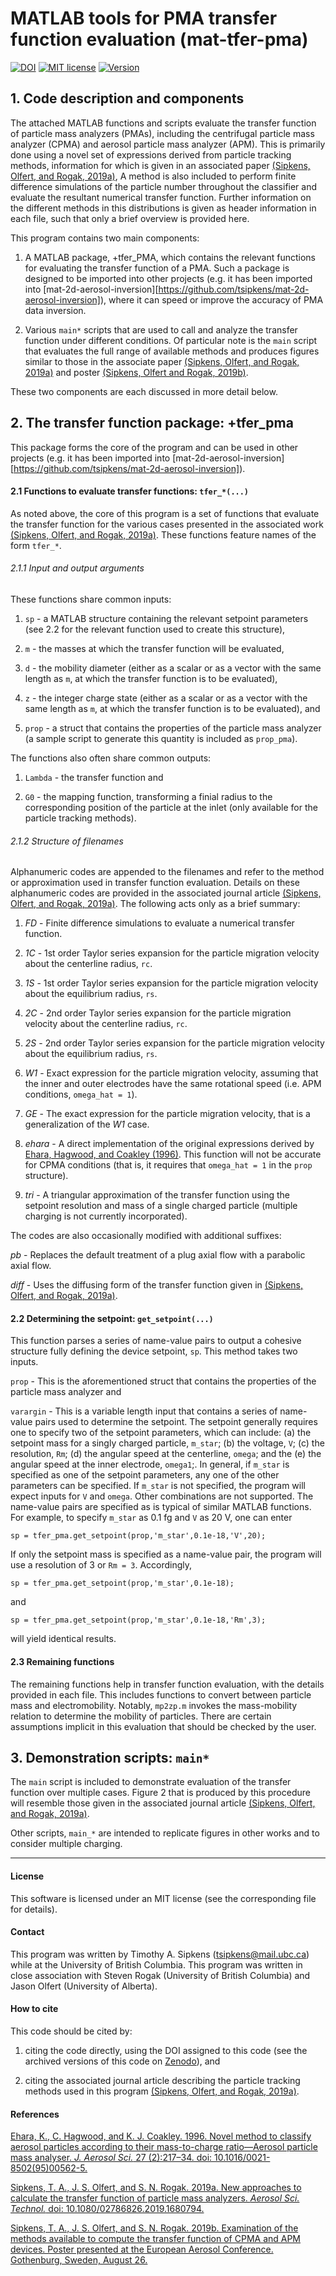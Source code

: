 
# MATLAB tools for PMA transfer function evaluation (mat-tfer-pma)

[![DOI](https://zenodo.org/badge/191454449.svg)](https://zenodo.org/badge/latestdoi/191454449)
[![MIT license](https://img.shields.io/badge/License-MIT-blue.svg)](https://lbesson.mit-license.org/)
[![Version](https://img.shields.io/badge/Version-1.4-blue.svg)]()

## 1. Code description and components

The attached MATLAB functions and scripts evaluate the transfer
function of particle mass analyzers (PMAs), including the centrifugal
particle mass analyzer (CPMA) and aerosol particle mass analyzer (APM).
This is primarily done using a novel set of expressions derived from particle
tracking methods, information for which is given in an associated paper
[(Sipkens, Olfert, and Rogak, 2019a)][ast19],
A method is also included to perform finite difference simulations of the particle number
throughout the classifier and evaluate the resultant numerical transfer function. 
Further information on the different methods in this distributions is given as header 
information in each file, such that only a brief overview is provided here.

This program contains two main components:

1. A MATLAB package, +tfer_PMA, which contains the relevant functions
for evaluating the transfer function of a PMA. Such a package is
designed to be imported into other projects (e.g. it has been imported into
[mat-2d-aerosol-inversion][https://github.com/tsipkens/mat-2d-aerosol-inversion]),
where it can speed or improve the accuracy of PMA data inversion.

2. Various `main*` scripts that are used to call and analyze the transfer function
under different conditions. Of particular note is the `main` script that
evaluates the full range of available methods and produces figures similar
to those in the associate paper [(Sipkens, Olfert, and Rogak, 2019a)][ast19] and poster
[(Sipkens, Olfert and Rogak, 2019b)][eac19].

These two components are each discussed in more detail below.

## 2. The transfer function package: +tfer_pma

This package forms the core of the program and can be used
in other projects (e.g. it has been imported into
[mat-2d-aerosol-inversion][https://github.com/tsipkens/mat-2d-aerosol-inversion]).

#### 2.1 Functions to evaluate transfer functions: `tfer_*(...)`

As noted above, the core of this program is a set of
functions that evaluate the transfer function for the various
cases presented in the associated work [(Sipkens, Olfert, and Rogak, 2019a)][ast19].
These functions feature names of the form `tfer_*`. 

###### 2.1.1 Input and output arguments

These functions share common inputs:

1. `sp` - a MATLAB structure containing the relevant setpoint parameters
(see 2.2 for the relevant function used to create this structure),

2. `m` - the masses at which the transfer function will be evaluated,

3. `d` - the mobility diameter (either as a scalar or as a vector with the
  same length as `m`, at which the transfer function is to be
  evaluated),

4. `z` - the integer charge state (either as a scalar or as a vector with the
  same length as `m`, at which the transfer function is to be
  evaluated), and

5. `prop` - a struct that contains the properties of the particle mass analyzer
  (a sample script to generate this quantity is included as `prop_pma`).

The functions also often share common outputs:

1. `Lambda` - the transfer function and

2. `G0` - the mapping function, transforming a finial radius to the
corresponding position of the particle at the inlet (only available for
the particle tracking methods).

###### 2.1.2 Structure of filenames

Alphanumeric codes are appended to the filenames and
refer to the method or approximation used in transfer function evaluation.
Details on these alphanumeric codes are provided in the associated journal article
[(Sipkens, Olfert, and Rogak, 2019a)][ast19].
The following acts only as a brief summary:

1. *FD* - Finite difference simulations to evaluate a numerical transfer function.

2. *1C* - 1st order Taylor series expansion for the particle migration velocity about the centerline radius, `rc`.

3. *1S* - 1st order Taylor series expansion for the particle migration velocity about the equilibrium radius, `rs`.

4. *2C* - 2nd order Taylor series expansion for the particle migration velocity about the centerline radius, `rc`.

5. *2S* - 2nd order Taylor series expansion for the particle migration velocity about the equilibrium radius, `rs`.

6. *W1* - Exact expression for the particle migration velocity, assuming that the inner and outer electrodes have the same rotational speed (i.e. APM conditions, `omega_hat = 1`).

7. *GE* - The exact expression for the particle migration velocity, that is a generalization of the *W1* case.

8. *ehara* - A direct implementation of the original expressions derived by [Ehara, Hagwood, and Coakley (1996)][ehara96]. This function will not be accurate for CPMA conditions (that is, it requires that `omega_hat = 1` in the `prop` structure).

9. *tri* - A triangular approximation of the transfer function using the setpoint resolution and mass of a single charged particle (multiple charging is not currently incorporated).

The codes are also occasionally modified with additional suffixes:

*pb* - Replaces the default treatment of a plug axial flow with a parabolic axial flow.

*diff* - Uses the diffusing form of the transfer function given in [(Sipkens, Olfert, and Rogak, 2019a)][ast19].

#### 2.2 Determining the setpoint: `get_setpoint(...)`

This function parses a series of name-value pairs to output a cohesive
structure fully defining the device setpoint, `sp`. This method takes
two inputs.

`prop` - This is the aforementioned struct that contains the properties of the
particle mass analyzer and

`varargin` - This is a variable length input that contains a
series of name-value pairs used to determine the setpoint. The setpoint generally
requires one to specify two of the setpoint parameters, which can include:
(a) the setpoint mass for a singly charged particle, `m_star`;
(b) the voltage, `V`;
(c) the resolution, `Rm`;
(d) the angular speed at the centerline, `omega`; and the
(e) the angular speed at the inner electrode, `omega1`;.
In general, if `m_star` is specified as one of the setpoint parameters, any one
of the other parameters can be specified. If `m_star` is not specified, the program
will expect inputs for `V` and `omega`. Other combinations are not supported. The
name-value pairs are specified as is typical of similar MATLAB functions. For example,
to specify `m_star` as 0.1 fg and `V` as 20 V, one can enter 
``` 
sp = tfer_pma.get_setpoint(prop,'m_star',0.1e-18,'V',20); 
```
If only the setpoint mass is specified as a name-value pair, the program will
use a resolution of 3 or `Rm = 3`. Accordingly,
```
sp = tfer_pma.get_setpoint(prop,'m_star',0.1e-18);
```
and
```
sp = tfer_pma.get_setpoint(prop,'m_star',0.1e-18,'Rm',3);
```
will yield identical results.

#### 2.3 Remaining functions

The remaining functions help in transfer function evaluation, with the
details provided in each file. This includes functions to convert
between particle mass and electromobility. Notably, `mp2zp.m` invokes
the mass-mobility relation to determine the mobility of particles.
There are certain assumptions implicit in this evaluation that
should be checked by the user.

## 3. Demonstration scripts: `main*`

The `main` script is included to demonstrate evaluation of the transfer function
over multiple cases. Figure 2 that is produced by this procedure will
resemble those given in the associated journal article [(Sipkens, Olfert, and Rogak, 2019a)][ast19].

Other scripts, `main_*` are intended to replicate figures in other
works and to consider multiple charging.

----------------------------------------------------------------------

#### License

This software is licensed under an MIT license (see the corresponding file
for details).

#### Contact

This program was written by Timothy A. Sipkens
([tsipkens@mail.ubc.ca](mailto:tsipkens@mail.ubc.ca)) while at the
University of British Columbia. This program was written in close
association with Steven Rogak (University of British Columbia) and
Jason Olfert (University of Alberta).

#### How to cite

This code should be cited by:

1. citing the code directly, using the DOI assigned to this code (see the archived
  versions of this code on [Zenodo](https://zenodo.org/badge/latestdoi/191454449)), and

2. citing the associated journal article describing the particle tracking methods
used in this program [(Sipkens, Olfert, and Rogak, 2019a)][ast19].

#### References

[Ehara, K., C. Hagwood, and K. J. Coakley. 1996. Novel method to classify aerosol particles according to their mass-to-charge ratio—Aerosol particle mass analyser. *J. Aerosol Sci.* 27 (2):217–34. doi: 10.1016/0021-8502(95)00562-5.][ehara96]

[Sipkens, T. A., J. S. Olfert, and S. N. Rogak. 2019a. New approaches to calculate the transfer function of particle mass analyzers. *Aerosol Sci. Technol.* doi: 10.1080/02786826.2019.1680794.][ast19]

[Sipkens, T. A., J. S. Olfert, and S. N. Rogak. 2019b. Examination of the methods available to compute the transfer function of CPMA and APM devices. Poster presented at the European Aerosol Conference. Gothenburg, Sweden, August 26.][eac19]

[ehara96]: https://doi.org/10.1016/0021-8502(95)00562-5
[ast19]: https://doi.org/10.1080/02786826.2019.1680794
[eac19]: https://www.researchgate.net/publication/336549933_Examination_of_the_methods_available_to_compute_the_transfer_function_of_CPMA_and_APM_devices
